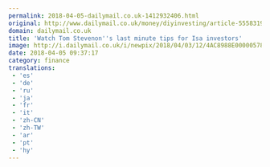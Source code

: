 ```yaml
---
permalink: 2018-04-05-dailymail.co.uk-1412932406.html
original: http://www.dailymail.co.uk/money/diyinvesting/article-5558319/Watch-Tom-Stevenons-minute-tips-Isa-investors.html?ITO=1490&ns_mchannel=rss&ns_campaign=1490
domain: dailymail.co.uk
title: 'Watch Tom Stevenon''s last minute tips for Isa investors'
image: http://i.dailymail.co.uk/i/newpix/2018/04/03/12/4AC8988E00000578-0-image-a-6_1522754788882.jpg
date: 2018-04-05 09:37:17
category: finance
translations: 
 - 'es'
 - 'de'
 - 'ru'
 - 'ja'
 - 'fr'
 - 'it'
 - 'zh-CN'
 - 'zh-TW'
 - 'ar'
 - 'pt'
 - 'hy'
---
```


